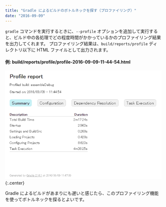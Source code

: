 ```yaml
---
title: "Gradle によるビルドのボトルネックを探す（プロファイリング）"
date: "2016-09-09"
---
```


`gradle` コマンドを実行するときに、`--profile` オプションを追加して実行すると、ビルド中の各処理でどの程度時間がかかっているかのプロファイリング結果を出力してくれます。
プロファイリング結果は、`build/reports/profile` ディレクトリ以下に HTML ファイルとして出力されます。


#### 例: build/reports/profile/profile-2016-09-09-11-44-54.html

![profiling.png](./profiling.png){:.center}


Gradle によるビルドがあまりにも遅いと感じたら、このプロファイリング機能を使ってボトルネックを探るとよいです。

